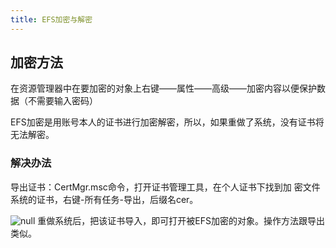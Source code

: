 ```yaml
---
title: EFS加密与解密
---
```


## 加密方法

在资源管理器中在要加密的对象上右键——属性——高级——加密内容以便保护数据（不需要输入密码）

EFS加密是用账号本人的证书进行加密解密，所以，如果重做了系统，没有证书将无法解密。

### 解决办法

导出证书：CertMgr.msc命令，打开证书管理工具，在个人证书下找到加 密文件系统的证书，右键-所有任务-导出，后缀名cer。

![null](https://bu.dusays.com/2023/07/25/64bff0971fdd6.png)
重做系统后，把该证书导入，即可打开被EFS加密的对象。操作方法跟导出类似。